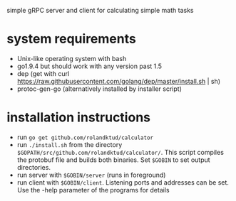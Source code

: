 simple gRPC server and client for calculating simple math tasks

# system requirements
* Unix-like operating system with bash
* go1.9.4 but should work with any version past 1.5
* dep (get with curl https://raw.githubusercontent.com/golang/dep/master/install.sh | sh)
* protoc-gen-go (alternatively installed by installer script)
# installation instructions
* run ```go get github.com/rolandktud/calculator``` 
* run ```./install.sh``` from the directory ```$GOPATH/src/github.com/rolandktud/calculator/```. This script compiles the protobuf file and builds both binaries. Set ```$GOBIN``` to set output directories.
* run server with ```$GOBIN/server``` (runs in foreground)
* run client with ```$GOBIN/client```.
Listening ports and addresses can be set. Use the -help parameter of the programs for details